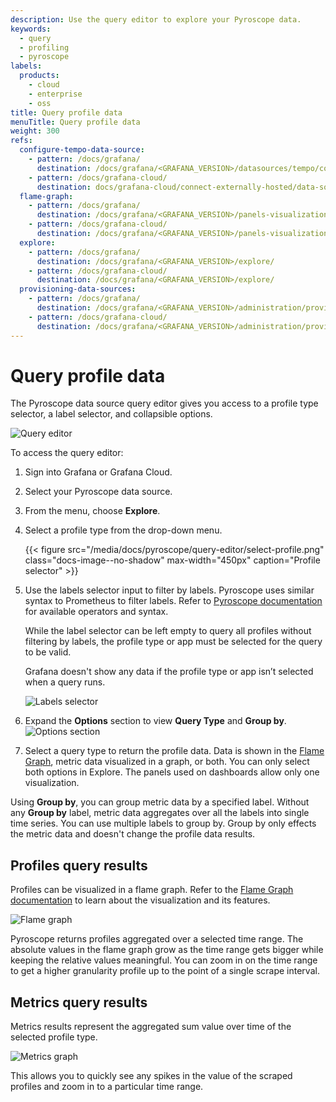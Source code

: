 ```yaml
---
description: Use the query editor to explore your Pyroscope data.
keywords:
  - query
  - profiling
  - pyroscope
labels:
  products:
    - cloud
    - enterprise
    - oss
title: Query profile data
menuTitle: Query profile data
weight: 300
refs:
  configure-tempo-data-source:
    - pattern: /docs/grafana/
      destination: /docs/grafana/<GRAFANA_VERSION>/datasources/tempo/configure-tempo-data-source/
    - pattern: /docs/grafana-cloud/
      destination: docs/grafana-cloud/connect-externally-hosted/data-sources/tempo/configure-tempo-data-source/
  flame-graph:
    - pattern: /docs/grafana/
      destination: /docs/grafana/<GRAFANA_VERSION>/panels-visualizations/visualizations/flame-graph/
    - pattern: /docs/grafana-cloud/
      destination: /docs/grafana/<GRAFANA_VERSION>/panels-visualizations/visualizations/flame-graph/
  explore:
    - pattern: /docs/grafana/
      destination: /docs/grafana/<GRAFANA_VERSION>/explore/
    - pattern: /docs/grafana-cloud/
      destination: /docs/grafana/<GRAFANA_VERSION>/explore/
  provisioning-data-sources:
    - pattern: /docs/grafana/
      destination: /docs/grafana/<GRAFANA_VERSION>/administration/provisioning/#datasources
    - pattern: /docs/grafana-cloud/
      destination: /docs/grafana/<GRAFANA_VERSION>/administration/provisioning/#datasources
---
```


# Query profile data

The Pyroscope data source query editor gives you access to a profile type selector, a label selector, and collapsible options.

![Query editor](/media/docs/pyroscope/query-editor/query-editor.png 'Query editor')

To access the query editor:

1. Sign into Grafana or Grafana Cloud.
1. Select your Pyroscope data source.
1. From the menu, choose **Explore**.

1. Select a profile type from the drop-down menu.

   {{< figure src="/media/docs/pyroscope/query-editor/select-profile.png" class="docs-image--no-shadow" max-width="450px" caption="Profile selector" >}}

1. Use the labels selector input to filter by labels. Pyroscope uses similar syntax to Prometheus to filter labels.
   Refer to [Pyroscope documentation](https://grafana.com/docs/pyroscope/latest/) for available operators and syntax.

   While the label selector can be left empty to query all profiles without filtering by labels, the profile type or app must be selected for the query to be valid.

   Grafana doesn't show any data if the profile type or app isn’t selected when a query runs.

   ![Labels selector](/media/docs/pyroscope/query-editor/labels-selector.png 'Labels selector')

1. Expand the **Options** section to view **Query Type** and **Group by**.
   ![Options section](/media/docs/pyroscope/query-editor/options-section.png 'Options section')

1. Select a query type to return the profile data. Data is shown in the [Flame Graph](ref:flame-graph), metric data visualized in a graph, or both. You can only select both options in Explore. The panels used on dashboards allow only one visualization.

Using **Group by**, you can group metric data by a specified label.
Without any **Group by** label, metric data aggregates over all the labels into single time series.
You can use multiple labels to group by. Group by only effects the metric data and doesn't change the profile data results.

## Profiles query results

Profiles can be visualized in a flame graph.
Refer to the [Flame Graph documentation](ref:flame-graph) to learn about the visualization and its features.

![Flame graph](/media/docs/pyroscope/query-editor/flame-graph.png 'Flame graph')

Pyroscope returns profiles aggregated over a selected time range.
The absolute values in the flame graph grow as the time range gets bigger while keeping the relative values meaningful.
You can zoom in on the time range to get a higher granularity profile up to the point of a single scrape interval.

## Metrics query results

Metrics results represent the aggregated sum value over time of the selected profile type.

![Metrics graph](/media/docs/pyroscope/query-editor/metric-graph.png 'Metrics graph')

This allows you to quickly see any spikes in the value of the scraped profiles and zoom in to a particular time range.

